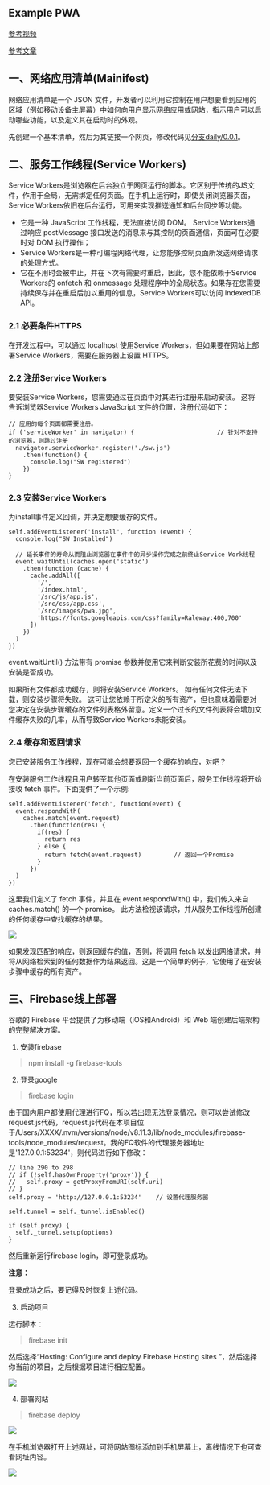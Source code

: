 Example PWA
---

[参考视频](https://www.youtube.com/watch?v=I3jTvWj8JrQ)

[参考文章](https://developers.google.com/web/fundamentals/primers/service-workers/)

## 一、网络应用清单(Mainifest)

网络应用清单是一个 JSON 文件，开发者可以利用它控制在用户想要看到应用的区域（例如移动设备主屏幕）中如何向用户显示网络应用或网站，指示用户可以启动哪些功能，以及定义其在启动时的外观。

先创建一个基本清单，然后为其链接一个网页，修改代码见[分支daily/0.0.1](https://github.com/Bian2017/bgl-example-pwa/commit/817750fcda0afdef2c08884e09e5daf6ae63a45f)。

## 二、服务工作线程(Service Workers)

Service Workers是浏览器在后台独立于网页运行的脚本。它区别于传统的JS文件，作用于全局，无需绑定任何页面。在手机上运行时，即使关闭浏览器页面，Service Workers依旧在后台运行，可用来实现推送通知和后台同步等功能。

+ 它是一种 JavaScript 工作线程，无法直接访问 DOM。 Service Workers通过响应 postMessage 接口发送的消息来与其控制的页面通信，页面可在必要时对 DOM 执行操作；
+ Service Workers是一种可编程网络代理，让您能够控制页面所发送网络请求的处理方式。
+ 它在不用时会被中止，并在下次有需要时重启，因此，您不能依赖于Service Workers的 onfetch 和 onmessage 处理程序中的全局状态。如果存在您需要持续保存并在重启后加以重用的信息，Service Workers可以访问 IndexedDB API。

### 2.1 必要条件HTTPS

在开发过程中，可以通过 localhost 使用Service Workers，但如果要在网站上部署Service Workers，需要在服务器上设置 HTTPS。

### 2.2 注册Service Workers

要安装Service Workers，您需要通过在页面中对其进行注册来启动安装。 这将告诉浏览器Service Workers JavaScript 文件的位置，注册代码如下：

```JS
// 应用的每个页面都需要注册。
if ('serviceWorker' in navigator) {                       // 针对不支持的浏览器，则跳过注册
  navigator.serviceWorker.register('./sw.js')
    .then(function() {
      console.log("SW registered")
    })
}
```

### 2.3 安装Service Workers

为install事件定义回调，并决定想要缓存的文件。

```JS
self.addEventListener('install', function (event) {
  console.log("SW Installed")

  // 延长事件的寿命从而阻止浏览器在事件中的异步操作完成之前终止Service Work线程
  event.waitUntil(caches.open('static')
    .then(function (cache) {
      cache.addAll([
        '/',
        '/index.html',
        '/src/js/app.js',
        '/src/css/app.css',
        '/src/images/pwa.jpg',
        'https://fonts.googleapis.com/css?family=Raleway:400,700'
      ])
    })
  )
})
```

event.waitUntil() 方法带有 promise 参数并使用它来判断安装所花费的时间以及安装是否成功。

如果所有文件都成功缓存，则将安装Service Workers。 如有任何文件无法下载，则安装步骤将失败。 这可让您依赖于所定义的所有资产，但也意味着需要对您决定在安装步骤缓存的文件列表格外留意。定义一个过长的文件列表将会增加文件缓存失败的几率，从而导致Service Workers未能安装。

### 2.4 缓存和返回请求

您已安装服务工作线程，现在可能会想要返回一个缓存的响应，对吧？

在安装服务工作线程且用户转至其他页面或刷新当前页面后，服务工作线程将开始接收 fetch 事件。下面提供了一个示例:

```JS
self.addEventListener('fetch', function(event) {
  event.respondWith(
    caches.match(event.request)
      .then(function(res) {
        if(res) {
          return res
        } else {
          return fetch(event.request)         // 返回一个Promise
        }
      })
  )
})
```

这里我们定义了 fetch 事件，并且在 event.respondWith() 中，我们传入来自 caches.match() 的一个 promise。 此方法检视该请求，并从服务工作线程所创建的任何缓存中查找缓存的结果。

![](https://raw.githubusercontent.com/Bian2017/bgl-example-pwa/master/docs/img/ServiceWorker.png )

如果发现匹配的响应，则返回缓存的值，否则，将调用 fetch 以发出网络请求，并将从网络检索到的任何数据作为结果返回。这是一个简单的例子，它使用了在安装步骤中缓存的所有资产。


## 三、Firebase线上部署

谷歌的 Firebase 平台提供了为移动端（iOS和Android）和 Web 端创建后端架构的完整解决方案。

1. 安装firebase

> npm install -g firebase-tools

2. 登录google

> firebase login

由于国内用户都使用代理进行FQ，所以若出现无法登录情况，则可以尝试修改request.js代码，request.js代码在本项目位于/Users/XXXX/.nvm/versions/node/v8.11.3/lib/node_modules/firebase-tools/node_modules/request。我的FQ软件的代理服务器地址是'127.0.0.1:53234'，则代码进行如下修改：

```JS
// line 290 to 298
// if (!self.hasOwnProperty('proxy')) {
//   self.proxy = getProxyFromURI(self.uri)
// }
self.proxy = 'http://127.0.0.1:53234'    // 设置代理服务器

self.tunnel = self._tunnel.isEnabled()

if (self.proxy) {
  self._tunnel.setup(options)
}
```

然后重新运行firebase login，即可登录成功。

**注意：**

登录成功之后，要记得及时恢复上述代码。

3. 启动项目

运行脚本：

> firebase init

然后选择“Hosting: Configure and deploy Firebase Hosting sites ”，然后选择你当前的项目，之后根据项目进行相应配置。

![](https://raw.githubusercontent.com/Bian2017/bgl-example-pwa/master/docs/img/init.png)

4. 部署网站

> firebase deploy

![](https://raw.githubusercontent.com/Bian2017/bgl-example-pwa/master/docs/img/deploy.png)

在手机浏览器打开上述网址，可将网站图标添加到手机屏幕上，离线情况下也可查看网址内容。

![](https://raw.githubusercontent.com/Bian2017/bgl-example-pwa/master/docs/img/PWA.png)